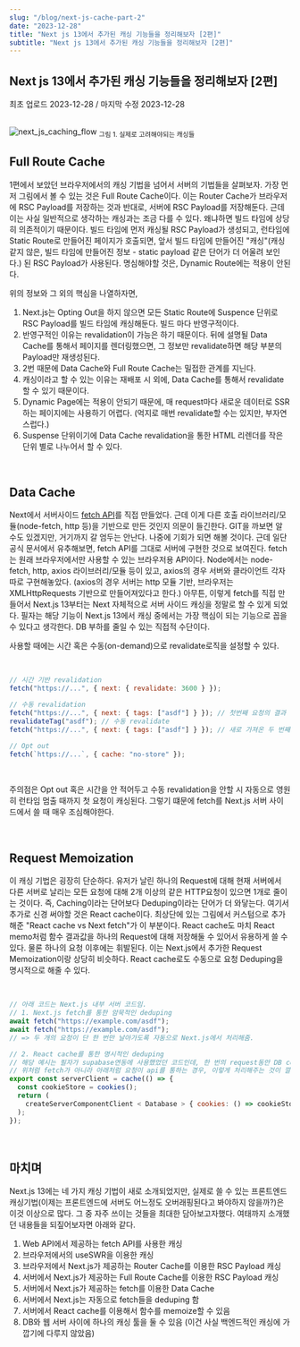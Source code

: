 ```yaml
---
slug: "/blog/next-js-cache-part-2"
date: "2023-12-28"
title: "Next js 13에서 추가된 캐싱 기능들을 정리해보자 [2편]"
subtitle: "Next js 13에서 추가된 캐싱 기능들을 정리해보자 [2편]"
---
```


## **Next js 13에서 추가된 캐싱 기능들을 정리해보자 \[2편\]**

<p class="text-time">최초 업로드 2023-12-28 / 마지막 수정 2023-12-28</p>

<br/>

<div class="image-container">
  <img class="md-image" src="https://d1ykeqyorqdego.cloudfront.net/new-assets/caching-overview-fixed.jpg"alt="next_js_caching_flow"/>
  <sub class>그림 1. 실제로 고려해야되는 캐싱들</a></sub>
</div>

## **Full Route Cache**

1편에서 보았던 브라우저에서의 캐싱 기법을 넘어서 서버의 기법들을 살펴보자. 가장 먼저 그림에서 볼 수 있는 것은 Full Route Cache이다.
이는 Router Cache가 브라우저에 RSC Payload를 저장하는 것과 반대로, 서버에 RSC Payload를 저장해둔다. 근데 이는 사실 일반적으로 생각하는 캐싱과는 조금 다를 수 있다.
왜냐하면 빌드 타임에 상당히 의존적이기 때문이다. 빌드 타임에 먼저 캐싱될 RSC Payload가 생성되고, 런타임에 Static Route로 만들어진 페이지가 호출되면, 앞서 빌드 타임에 만들어진 "캐싱"(캐싱 같지 않은, 빌드 타임에 만들어진 정보 - static payload 같은 단어가 더 어울려 보인다.) 된 RSC Payload가 사용된다. 명심해야할 것은, Dynamic Route에는 적용이 안된다.

위의 정보와 그 외의 핵심을 나열하자면,

1. Next.js는 Opting Out을 하지 않으면 모든 Static Route에 Suspence 단위로 RSC Payload를 빌드 타임에 캐싱해둔다. 빌드 마다 반영구적이다.
2. 반영구적인 이유는 revalidation이 가능은 하기 때문이다. 뒤에 설명될 Data Cache를 통해서 페이지를 렌더링했으면, 그 정보만 revalidate하면 해당 부분의 Payload만 재생성된다.
3. 2번 때문에 Data Cache와 Full Route Cache는 밀접한 관계를 지닌다.
4. 캐싱이라고 할 수 있는 이유는 재배포 시 외에, Data Cache를 통해서 revalidate할 수 있기 때문이다.
5. Dynamic Page에는 적용이 안되기 때문에, 매 request마다 새로운 데이터로 SSR하는 페이지에는 사용하기 어렵다. (억지로 매번 revalidate할 수는 있지만, 부자연스럽다.)
6. Suspense 단위이기에 Data Cache revalidation을 통한 HTML 리렌더를 작은 단위 별로 나누어서 할 수 있다.

<br/>

## **Data Cache**

Next에서 서버사이드 [fetch API](https://nextjs.org/docs/app/api-reference/functions/fetch)를 직접 만들었다. 근데 이게 다른 호출 라이브러리/모듈(node-fetch, http 등)을 기반으로
만든 것인지 의문이 들긴한다. GIT을 까보면 알 수도 있겠지만, 거기까지 갈 엄두는 안난다. 나중에 기회가 되면 해볼 것이다. 근데 일단 공식 문서에서 유추해보면, fetch API를 그대로
서버에 구현한 것으로 보여진다. fetch는 원래 브라우저에서만 사용할 수 있는 브라우저용 API이다. Node에서는 node-fetch, http, axios 라이브러리/모듈 등이 있고, axios의 경우 서버와 클라이언트 각자
따로 구현해놓았다. (axios의 경우 서버는 http 모듈 기반, 브라우저는 XMLHttpRequests 기반으로 만들어져있다고 한다.) 아무튼, 이렇게 fetch를 직접 만들어서 Next.js 13부터는 Next 자체적으로 서버 사이드 캐싱을 정말로 할 수 있게 되었다. 필자는 해당 기능이 Next.js 13에서 캐싱 중에서는 가장 핵심이 되는 기능으로 꼽을 수 있다고 생각한다. <span class="text-orange">DB 부하를 줄일 수 있는 직접적 수단이다.</span>

사용할 때에는 시간 혹은 수동(on-demand)으로 revalidate로직을 설정할 수 있다.

<br/>

```javascript
// 시간 기반 revalidation
fetch("https://...", { next: { revalidate: 3600 } });

// 수동 revalidation
fetch("https://...", { next: { tags: ["asdf"] } }); // 첫번째 요청의 결과
revalidateTag("asdf"); // 수동 revalidate
fetch("https://...", { next: { tags: ["asdf"] } }); // 새로 가져온 두 번째 요청의 결과

// Opt out
fetch(`https://...`, { cache: "no-store" });
```

<br/>

주의점은 Opt out 혹은 시간을 안 적어두고 수동 revalidation을 안할 시 자동으로 <span class="text-red">영원히 런타임 멈출 때까지 첫 요청이 캐싱</span>된다. 그렇기 떄문에 fetch를 Next.js 서버 사이드에서 쓸 때 매우 조심해야한다.

<br/>

## **Request Memoization**

이 캐싱 기법은 굉장히 단순하다. 유저가 날린 하나의 Request에 대해 현재 서버에서 다른 서버로 날리는 모든 요청에 대해 2개 이상의 같은 HTTP요청이 있으면 1개로 줄이는 것이다.
즉, <span class="text-orange">Caching이라는 단어보다 Deduping이라는 단어가 더 와닿는다.</span> 여기서 추가로 신경 써야할 것은 React cache이다. 최상단에 있는 그림에서 커스텀으로 추가해준 "React cache vs Next fetch"가
이 부분이다. React cache도 마치 React memo처럼 함수 결과값을 하나의 Request에 대해 저장해둘 수 있어서 유용하게 쓸 수 있다. 물론 하나의 요청 이후에는 휘발된다. 이는 Next.js에서 추가한
Request Memoization이랑 상당히 비슷하다. React cache로도 수동으로 요청 Deduping을 명시적으로 해줄 수 있다.

<br/>

```javascript
// 아래 코드는 Next.js 내부 서버 코드임.
// 1. Next.js fetch를 통한 암묵적인 deduping
await fetch("https://example.com/asdf");
await fetch("https://example.com/asdf");
// => 두 개의 요청이 단 한 번만 날아가도록 자동으로 Next.js에서 처리해줌.

// 2. React cache를 통한 명시적인 deduping
// 해당 예시는 필자가 supabase연동에 사용했었던 코드인데, 한 번의 request동안 DB connection이 하나만 유지되도록 한다.
// 위처럼 fetch가 아니라 아래처럼 요청이 api를 통하는 경우, 이렇게 처리해주는 것이 깔끔할 수 있다.
export const serverClient = cache(() => {
  const cookieStore = cookies();
  return (
    createServerComponentClient < Database > { cookies: () => cookieStore }
  );
});
```

<br/>

## **마치며**

Next.js 13에는 네 가지 캐싱 기법이 새로 소개되었지만, 실제로 쓸 수 있는 프론트엔드 캐싱기법(이제는 프론트엔드에 서버도 어느정도 오버래핑된다고 봐야하지 않을까?)은 이것 이상으로 많다. 그 중 자주 쓰이는 것들을 최대한 담아보고자했다. 여태까지 소개했던 내용들을 되짚어보자면 아래와 같다.

1. Web API에서 제공하는 fetch API를 사용한 캐싱
2. 브라우저에서의 useSWR을 이용한 캐싱
3. 브라우저에서 Next.js가 제공하는 Router Cache를 이용한 RSC Payload 캐싱
4. 서버에서 Next.js가 제공하는 Full Route Cache를 이용한 RSC Payload 캐싱
5. 서버에서 Next.js가 제공하는 fetch를 이용한 Data Cache
6. 서버에서 Next.js는 자동으로 fetch들을 deduping 함
7. 서버에서 React cache를 이용해서 함수를 memoize할 수 있음
8. DB와 웹 서버 사이에 하나의 캐싱 툴을 둘 수 있음 (이건 사실 백엔드적인 캐싱에 가깝기에 다루지 않았음)
